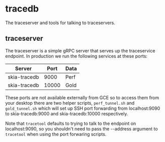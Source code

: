 tracedb
=======

The traceserver and tools for talking to traceservers.

traceserver
-----------

The traceserver is a simple gRPC server that serves up the traceservice
endpoint. In production we run the following services at these ports:

  Server        |  Port  |  Data
  --------------|--------|--------
  skia-tracedb  |  9000  |  Perf
  skia-tracedb  | 10000  |  Gold

These ports are not available externally from GCE so to access them from your
desktop there are two helper scripts, `perf_tunnel.sh` and `gold_tunnel.sh`
which will set up SSH port forwarding from localhost:9090 to skia-tracedb:9000
and skia-tracedb:10000 respectively.

Note that `tracetool` defaults to trying to talk to the endpoint on
localhost:9090, so you shouldn't need to pass the --address argument
to `tracetool` when using the port forwaring scripts.
